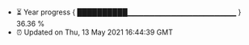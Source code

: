 - ⏳ Year progress { ██████████▁▁▁▁▁▁▁▁▁▁▁▁▁▁▁▁▁▁▁▁ } 36.36 %
- ⏰ Updated on Thu, 13 May 2021 16:44:39 GMT

